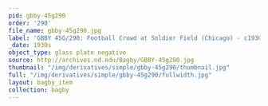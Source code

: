 ```yaml
---
pid: gbby-45g290
order: '290'
file_name: gbby-45g290.jpg
label: 'GBBY 45G/290: Football Crowd at Soldier Field (Chicago) - c1930s'
_date: 1930s
object_type: glass plate negative
source: http://archives.nd.edu/Bagby/GBBY-45g290.jpg
thumbnail: "/img/derivatives/simple/gbby-45g290/thumbnail.jpg"
full: "/img/derivatives/simple/gbby-45g290/fullwidth.jpg"
layout: bagby_item
collection: bagby
---
```

